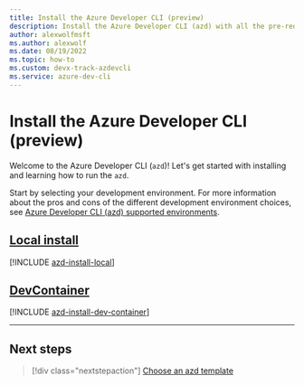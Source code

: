 ```yaml
---
title: Install the Azure Developer CLI (preview)
description: Install the Azure Developer CLI (azd) with all the pre-requisites for your local environment.
author: alexwolfmsft
ms.author: alexwolf
ms.date: 08/19/2022
ms.topic: how-to
ms.custom: devx-track-azdevcli
ms.service: azure-dev-cli
---
```


# Install the Azure Developer CLI (preview)

Welcome to the Azure Developer CLI (`azd`)! Let's get started with installing and learning how to run the `azd`.

Start by selecting your development environment. For more information about the pros and cons of the different development environment choices, see [Azure Developer CLI (azd) supported environments](more-azd-info.md#supported-development-environments).


## [Local install](#tab/localinstall)

[!INCLUDE [azd-install-local](includes/azd-install-local.md)]

## [DevContainer](#tab/devcontainer)

[!INCLUDE [azd-install-dev-container](includes/azd-install-dev-container.md)]

---

## Next steps

> [!div class="nextstepaction"]
> [Choose an azd template](./azd-templates.md)
